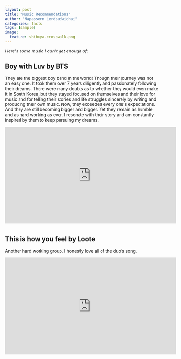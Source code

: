 ```yaml
---
layout: post
title: "Music Recommendations"
author: "Napassorn Lerdsudwichai"
categories: facts
tags: [sample]
image:	
  feature: shibuya-crosswalk.png
---
```


*Here's some music I can't get enough of:* 
  

## Boy with Luv by BTS
They are the biggest boy band in the world! Though their journey was not an easy one. It took them over 7 years diligently and passionately following their dreams. There were many doubts as to whether they would even make it in South Korea, but they stayed focused on themselves and their love for music and for telling their stories and life struggles sincerely by writing and producing their own music. Now, they exceeded every one's expectations. And they are still becoming bigger and bigger. Yet they remain as humble and as hard working as ever. I resonate with their story and am constantly inspired by them to keep pursuing my dreams.
<iframe width="560" height="315" src="https://www.youtube.com/embed/XsX3ATc3FbA" frameborder="0" allow="accelerometer; autoplay; encrypted-media; gyroscope; picture-in-picture" allowfullscreen></iframe>
  
  # 
## This is how you feel by Loote
Another hard working group. I honestly love all of the duo's song.
<iframe width="560" height="315" src="https://www.youtube.com/embed/2dxd2SMuyHo" frameborder="0" allow="accelerometer; autoplay; encrypted-media; gyroscope; picture-in-picture" allowfullscreen></iframe> 
